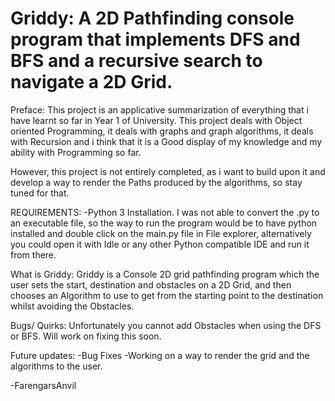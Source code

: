 # Griddy: A 2D Pathfinding console program that implements DFS and BFS and a recursive search to navigate a 2D Grid.

Preface: This project is an applicative summarization of everything that i have learnt so far in Year 1 of University. 
This project deals with Object oriented Programming, it deals with graphs and graph algorithms, it deals with Recursion and i think that it is a Good display of my knowledge and my ability with Programming so far. 

However, this project is not entirely completed, as i want to build upon it and develop a way to render the Paths produced by the algorithms, so stay tuned for that. 


REQUIREMENTS: 
-Python 3 Installation. I was not able to convert the .py to an executable file, so the way to run the program would be to have python installed and double click on the main.py file in File explorer, alternatively you could open it with Idle or any other Python compatible IDE and run it from there. 

What is Griddy:
Griddy is a Console 2D grid pathfinding program which the user sets the start, destination and obstacles on a 2D Grid, and then chooses an Algorithm to use to get from the starting point to the destination whilst avoiding the Obstacles. 

Bugs/ Quirks:
Unfortunately you cannot add Obstacles when using the DFS or BFS. Will work on fixing this soon. 


Future updates:
-Bug Fixes
-Working on a way to render the grid and the algorithms to the user.  


-FarengarsAnvil
